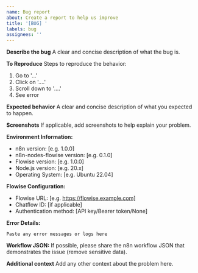```yaml
---
name: Bug report
about: Create a report to help us improve
title: '[BUG] '
labels: bug
assignees: ''
---
```


**Describe the bug**
A clear and concise description of what the bug is.

**To Reproduce**
Steps to reproduce the behavior:
1. Go to '...'
2. Click on '....'
3. Scroll down to '....'
4. See error

**Expected behavior**
A clear and concise description of what you expected to happen.

**Screenshots**
If applicable, add screenshots to help explain your problem.

**Environment Information:**
- n8n version: [e.g. 1.0.0]
- n8n-nodes-flowise version: [e.g. 0.1.0]
- Flowise version: [e.g. 1.0.0]
- Node.js version: [e.g. 20.x]
- Operating System: [e.g. Ubuntu 22.04]

**Flowise Configuration:**
- Flowise URL: [e.g. https://flowise.example.com]
- Chatflow ID: [if applicable]
- Authentication method: [API key/Bearer token/None]

**Error Details:**
```
Paste any error messages or logs here
```

**Workflow JSON:**
If possible, please share the n8n workflow JSON that demonstrates the issue (remove sensitive data).

**Additional context**
Add any other context about the problem here.
